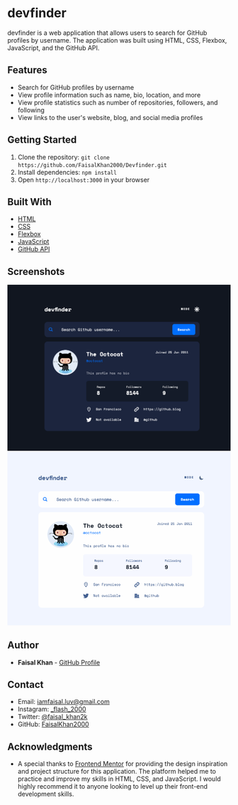 # devfinder

devfinder is a web application that allows users to search for GitHub profiles by username. The application was built using HTML, CSS, Flexbox, JavaScript, and the GitHub API.

## Features

- Search for GitHub profiles by username
- View profile information such as name, bio, location, and more
- View profile statistics such as number of repositories, followers, and following
- View links to the user's website, blog, and social media profiles

## Getting Started

1. Clone the repository: `git clone https://github.com/FaisalKhan2000/Devfinder.git`
2. Install dependencies: `npm install`
3. Open `http://localhost:3000` in your browser

## Built With

- [HTML](https://developer.mozilla.org/en-US/docs/Web/HTML)
- [CSS](https://developer.mozilla.org/en-US/docs/Web/CSS)
- [Flexbox](https://developer.mozilla.org/en-US/docs/Web/CSS/CSS_Flexible_Box_Layout)
- [JavaScript](https://developer.mozilla.org/en-US/docs/Web/JavaScript)
- [GitHub API](https://docs.github.com/en/rest/)

## Screenshots

![dark mode](./screenshots/darkmode.png)
![light mode](./screenshots/lightmode.png)

## Author

- **Faisal Khan** - [GitHub Profile](https://github.com/FaisalKhan2000)

## Contact

- Email: [iamfaisal.luv@gmail.com](iamfaisal.luv@gmail.com)
- Instagram: [\_flash_2000](https://www.instagram.com/_flash_2000/)
- Twitter: [@faisal_khan2k](https://twitter.com/faisal_khan2k)
- GitHub: [FaisalKhan2000](https://github.com/FaisalKhan2000)

## Acknowledgments

- A special thanks to [Frontend Mentor](https://www.frontendmentor.io/) for providing the design inspiration and project structure for this application. The platform helped me to practice and improve my skills in HTML, CSS, and JavaScript. I would highly recommend it to anyone looking to level up their front-end development skills.
